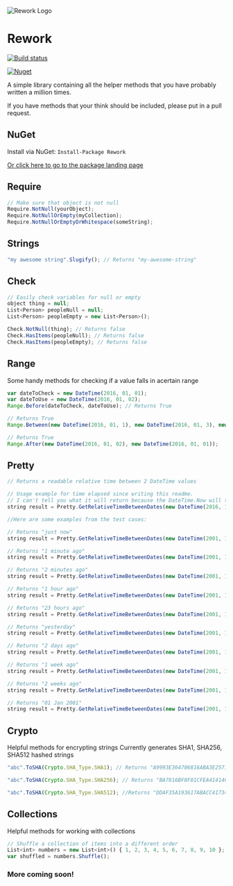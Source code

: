 ![Rework Logo](https://raw.githubusercontent.com/Lukejkw/Rework/master/rw_logo.png "Rework Logo")

# Rework

[![Build status](https://ci.appveyor.com/api/projects/status/gpo5a4kjm97p7ews?svg=true)](https://ci.appveyor.com/project/Lukejkw/rework)

[![Nuget](https://img.shields.io/nuget/dt/rework.svg)](https://ci.appveyor.com/project/Lukejkw/rework) 

A simple library containing all the helper methods that you have probably written a million times.

If you have methods that your think should be included, please put in a pull request.

## NuGet

Install via NuGet: ``` Install-Package Rework ```

[Or click here to go to the package landing page](https://www.nuget.org/packages/Rework)

## Require

```javascript
// Make sure that object is not null
Require.NotNull(yourObject);
Require.NotNullOrEmpty(myCollection);
Require.NotNullOrEmptyOrWhitespace(someString);
```

## Strings

```javascript
"my awesome string".Slugify(); // Returns "my-awesome-string"
```

## Check

```javascript
// Easily check variables for null or empty
object thing = null;
List<Person> peopleNull = null;
List<Person> peopleEmpty = new List<Person>();

Check.NotNull(thing); // Returns false
Check.HasItems(peopleNull); // Returns false
Check.HasItems(peopleEmpty); // Returns false
```

## Range

Some handy methods for checking if a value falls in acertain range

``` javascript
var dateToCheck = new DateTime(2016, 01, 01);
var dateToUse = new DateTime(2016, 01, 02);
Range.Before(dateToCheck, dateToUse); // Returns True

// Returns True
Range.Between(new DateTime(2016, 01, 1), new DateTime(2016, 01, 3), new DateTime(2016, 01, 2));

// Returns True
Range.After(new DateTime(2016, 01, 02), new DateTime(2016, 01, 01));
```

## Pretty

```javascript
// Returns a readable relative time between 2 DateTime values

// Usage example for time elapsed since writing this readme.
// I can't tell you what it will return because the DateTime.Now will take the current Date and Time.
string result = Pretty.GetRelativeTimeBetweenDates(new DateTime(2016, 11, 11, 9, 45, 0), DateTime.Now);

//Here are some examples from the test cases:

// Returns "just now"
string result = Pretty.GetRelativeTimeBetweenDates(new DateTime(2001, 1, 1, 1, 1, 0), new DateTime(2001, 1, 1, 1, 1, 1));

// Returns "1 minute ago"
string result = Pretty.GetRelativeTimeBetweenDates(new DateTime(2001, 1, 1, 1, 1, 0), new DateTime(2001, 1, 1, 1, 2, 1));

// Returns "2 minutes ago"
string result = Pretty.GetRelativeTimeBetweenDates(new DateTime(2001, 1, 1, 1, 1, 0), new DateTime(2001, 1, 1, 1, 3, 1));

// Returns "1 hour ago"
string result = Pretty.GetRelativeTimeBetweenDates(new DateTime(2001, 1, 1, 1, 1, 0), new DateTime(2001, 1, 1, 2, 2, 0));

// Returns "23 hours ago"
string result = Pretty.GetRelativeTimeBetweenDates(new DateTime(2001, 1, 1, 0, 0, 1), new DateTime(2001, 1, 2, 0, 0, 0));

// Returns "yesterday"
string result = Pretty.GetRelativeTimeBetweenDates(new DateTime(2001, 1, 1), new DateTime(2001, 1, 2, 10, 0, 0));

// Returns "2 days ago"
string result = Pretty.GetRelativeTimeBetweenDates(new DateTime(2001, 1, 1), new DateTime(2001, 1, 3));

// Returns "1 week ago"
string result = Pretty.GetRelativeTimeBetweenDates(new DateTime(2001, 1, 1), new DateTime(2001, 1, 8));

// Returns "2 weeks ago"
string result = Pretty.GetRelativeTimeBetweenDates(new DateTime(2001, 1, 1), new DateTime(2001, 1, 17));

// Returns "01 Jan 2001"
string result = Pretty.GetRelativeTimeBetweenDates(new DateTime(2001, 1, 1), new DateTime(2001, 2, 2));
```


## Crypto

Helpful methods for encrypting strings
Currently generates SHA1, SHA256, SHA512 hashed strings

``` javascript
"abc".ToSHA(Crypto.SHA_Type.SHA1); // Returns "A9993E364706816ABA3E25717850C26C9CD0D89D"

"abc".ToSHA(Crypto.SHA_Type.SHA256); // Returns "BA7816BF8F01CFEA414140DE5DAE2223B00361A396177A9CB410FF61F20015AD"

"abc".ToSHA(Crypto.SHA_Type.SHA512); //Returns "DDAF35A193617ABACC417349AE20413112E6FA4E89A97EA20A9EEEE64B55D39A2192992A274FC1A836BA3C23A3FEEBBD454D4423643CE80E2A9AC94FA54CA49F"
```


## Collections

Helpful methods for working with collections

``` javascript
// Shuffle a collection of items into a different order
List<int> numbers = new List<int>() { 1, 2, 3, 4, 5, 6, 7, 8, 9, 10 };
var shuffled = numbers.Shuffle();
```

### More coming soon!

